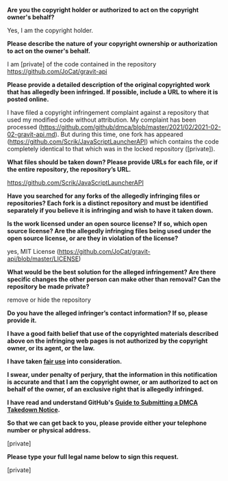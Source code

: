 **Are you the copyright holder or authorized to act on the copyright owner's behalf?**  

Yes, I am the copyright holder.

**Please describe the nature of your copyright ownership or authorization to act on the owner's behalf.**  

I am [private] of the code contained in the repository https://github.com/JoCat/gravit-api

**Please provide a detailed description of the original copyrighted work that has allegedly been infringed. If possible, include a URL to where it is posted online.**  

I have filed a copyright infringement complaint against a repository that used my modified code without attribution. My complaint has been processed (https://github.com/github/dmca/blob/master/2021/02/2021-02-02-gravit-api.md). But during this time, one fork has appeared (https://github.com/Scrik/JavaScriptLauncherAPI) which contains the code completely identical to that which was in the locked repository ([private]).

**What files should be taken down? Please provide URLs for each file, or if the entire repository, the repository’s URL.**  

https://github.com/Scrik/JavaScriptLauncherAPI

**Have you searched for any forks of the allegedly infringing files or repositories? Each fork is a distinct repository and must be identified separately if you believe it is infringing and wish to have it taken down.**  



**Is the work licensed under an open source license? If so, which open source license? Are the allegedly infringing files being used under the open source license, or are they in violation of the license?**  

yes, MIT License (https://github.com/JoCat/gravit-api/blob/master/LICENSE)

**What would be the best solution for the alleged infringement? Are there specific changes the other person can make other than removal? Can the repository be made private?**  

remove or hide the repository

**Do you have the alleged infringer’s contact information? If so, please provide it.**  


**I have a good faith belief that use of the copyrighted materials described above on the infringing web pages is not authorized by the copyright owner, or its agent, or the law.**  

**I have taken <a href="https://www.lumendatabase.org/topics/22">fair use</a> into consideration.**  

**I swear, under penalty of perjury, that the information in this notification is accurate and that I am the copyright owner, or am authorized to act on behalf of the owner, of an exclusive right that is allegedly infringed.**  

**I have read and understand GitHub's <a href="https://docs.github.com/articles/guide-to-submitting-a-dmca-takedown-notice/">Guide to Submitting a DMCA Takedown Notice</a>.**  

**So that we can get back to you, please provide either your telephone number or physical address.**  

[private]

**Please type your full legal name below to sign this request.**  

[private]
